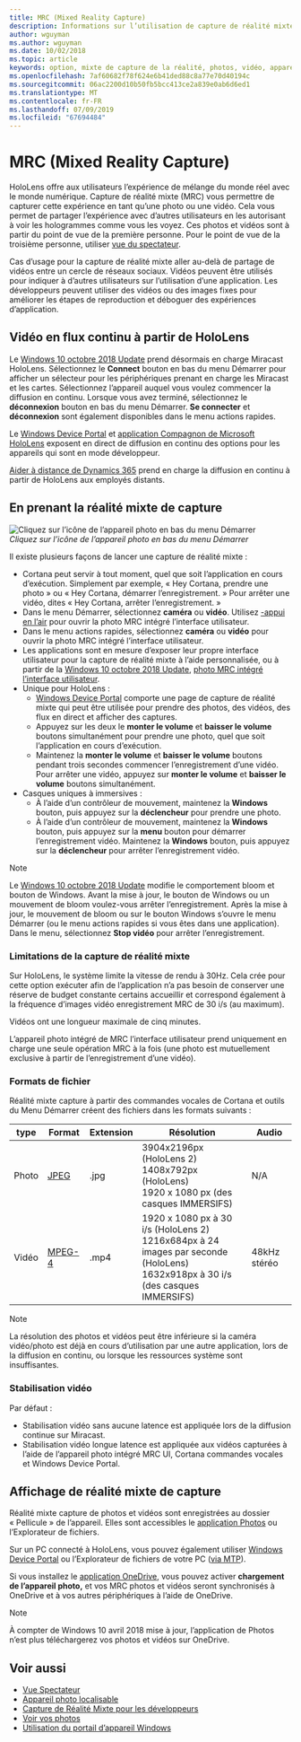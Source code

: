```yaml
---
title: MRC (Mixed Reality Capture)
description: Informations sur l’utilisation de capture de réalité mixte.
author: wguyman
ms.author: wguyman
ms.date: 10/02/2018
ms.topic: article
keywords: option, mixte de capture de la réalité, photos, vidéo, appareil photo, capture, l’utilisation, flux, retransmission en direct, démonstration
ms.openlocfilehash: 7af60682f78f624e6b41ded88c8a77e70d40194c
ms.sourcegitcommit: 06ac2200d10b50fb5bcc413ce2a839e0ab6d6ed1
ms.translationtype: MT
ms.contentlocale: fr-FR
ms.lasthandoff: 07/09/2019
ms.locfileid: "67694484"
---
```

# <a name="mixed-reality-capture"></a>MRC (Mixed Reality Capture)

HoloLens offre aux utilisateurs l’expérience de mélange du monde réel avec le monde numérique. Capture de réalité mixte (MRC) vous permettre de capturer cette expérience en tant qu’une photo ou une vidéo. Cela vous permet de partager l’expérience avec d’autres utilisateurs en les autorisant à voir les hologrammes comme vous les voyez. Ces photos et vidéos sont à partir du point de vue de la première personne. Pour le point de vue de la troisième personne, utiliser [vue du spectateur](spectator-view.md).

Cas d’usage pour la capture de réalité mixte aller au-delà de partage de vidéos entre un cercle de réseaux sociaux. Vidéos peuvent être utilisés pour indiquer à d’autres utilisateurs sur l’utilisation d’une application. Les développeurs peuvent utiliser des vidéos ou des images fixes pour améliorer les étapes de reproduction et déboguer des expériences d’application.

## <a name="live-streaming-from-hololens"></a>Vidéo en flux continu à partir de HoloLens

Le [Windows 10 octobre 2018 Update](release-notes-october-2018.md) prend désormais en charge Miracast HoloLens. Sélectionnez le **Connect** bouton en bas du menu Démarrer pour afficher un sélecteur pour les périphériques prenant en charge les Miracast et les cartes. Sélectionnez l’appareil auquel vous voulez commencer la diffusion en continu. Lorsque vous avez terminé, sélectionnez le **déconnexion** bouton en bas du menu Démarrer.  **Se connecter** et **déconnexion** sont également disponibles dans le menu actions rapides.

Le [Windows Device Portal](using-the-windows-device-portal.md) et [application Compagnon de Microsoft HoloLens](https://www.microsoft.com/store/productId/9NBLGGH4QWNX) exposent en direct de diffusion en continu des options pour les appareils qui sont en mode développeur.

[Aider à distance de Dynamics 365](https://dynamics.microsoft.com/en-us/mixed-reality/remote-assist) prend en charge la diffusion en continu à partir de HoloLens aux employés distants.

## <a name="taking-mixed-reality-captures"></a>En prenant la réalité mixte de capture

![Cliquez sur l’icône de l’appareil photo en bas du menu Démarrer](images/cameraiconinpins-300px.png)<br>
*Cliquez sur l’icône de l’appareil photo en bas du menu Démarrer*

Il existe plusieurs façons de lancer une capture de réalité mixte :
* Cortana peut servir à tout moment, quel que soit l’application en cours d’exécution. Simplement par exemple, « Hey Cortana, prendre une photo » ou « Hey Cortana, démarrer l’enregistrement. » Pour arrêter une vidéo, dites « Hey Cortana, arrêter l’enregistrement. »
* Dans le menu Démarrer, sélectionnez **caméra** ou **vidéo**. Utilisez [-appui en l’air](gestures.md#air-tap) pour ouvrir la photo MRC intégré l’interface utilisateur.
* Dans le menu actions rapides, sélectionnez **caméra** ou **vidéo** pour ouvrir la photo MRC intégré l’interface utilisateur.
* Les applications sont en mesure d’exposer leur propre interface utilisateur pour la capture de réalité mixte à l’aide personnalisée, ou à partir de la [Windows 10 octobre 2018 Update](release-notes-october-2018.md), [photo MRC intégré l’interface utilisateur](mixed-reality-capture-for-developers.md).
* Unique pour HoloLens : 
    * [Windows Device Portal](using-the-windows-device-portal.md) comporte une page de capture de réalité mixte qui peut être utilisée pour prendre des photos, des vidéos, des flux en direct et afficher des captures.
    * Appuyez sur les deux le **monter le volume** et **baisser le volume** boutons simultanément pour prendre une photo, quel que soit l’application en cours d’exécution.
    * Maintenez la **monter le volume** et **baisser le volume** boutons pendant trois secondes commencer l’enregistrement d’une vidéo. Pour arrêter une vidéo, appuyez sur **monter le volume** et **baisser le volume** boutons simultanément.
* Casques uniques à immersives : 
    * À l’aide d’un contrôleur de mouvement, maintenez la **Windows** bouton, puis appuyez sur la **déclencheur** pour prendre une photo. 
    * À l’aide d’un contrôleur de mouvement, maintenez la **Windows** bouton, puis appuyez sur la **menu** bouton pour démarrer l’enregistrement vidéo. Maintenez la **Windows** bouton, puis appuyez sur la **déclencheur** pour arrêter l’enregistrement vidéo.
    
>[!NOTE]
>Le [Windows 10 octobre 2018 Update](release-notes-october-2018.md) modifie le comportement bloom et bouton de Windows. Avant la mise à jour, le bouton de Windows ou un mouvement de bloom voulez-vous arrêter l’enregistrement. Après la mise à jour, le mouvement de bloom ou sur le bouton Windows s’ouvre le menu Démarrer (ou le menu actions rapides si vous êtes dans une application). Dans le menu, sélectionnez **Stop vidéo** pour arrêter l’enregistrement.

### <a name="limitations-of-mixed-reality-capture"></a>Limitations de la capture de réalité mixte

Sur HoloLens, le système limite la vitesse de rendu à 30Hz. Cela crée pour cette option exécuter afin de l’application n’a pas besoin de conserver une réserve de budget constante certains accueillir et correspond également à la fréquence d’images vidéo enregistrement MRC de 30 i/s (au maximum).

Vidéos ont une longueur maximale de cinq minutes.

L’appareil photo intégré de MRC l’interface utilisateur prend uniquement en charge une seule opération MRC à la fois (une photo est mutuellement exclusive à partir de l’enregistrement d’une vidéo).

### <a name="file-formats"></a>Formats de fichier

Réalité mixte capture à partir des commandes vocales de Cortana et outils du Menu Démarrer créent des fichiers dans les formats suivants :

|  type  |  Format  |  Extension  |  Résolution  |  Audio | 
|----------|----------|----------|----------|----------|
|  Photo  |  [JPEG](https://en.wikipedia.org/wiki/JPEG)  |  .jpg  |  3904x2196px (HoloLens 2)<br> 1408x792px (HoloLens)<br> 1920 x 1080 px (des casques IMMERSIFS) |  N/A | 
|  Vidéo  |  [MPEG-4](https://en.wikipedia.org/wiki/MPEG-4)  |  .mp4  |  1920 x 1080 px à 30 i/s (HoloLens 2)<br> 1216x684px à 24 images par seconde (HoloLens)<br> 1632x918px à 30 i/s (des casques IMMERSIFS) |  48kHz stéréo | 

>[!NOTE]
>La résolution des photos et vidéos peut être inférieure si la caméra vidéo/photo est déjà en cours d’utilisation par une autre application, lors de la diffusion en continu, ou lorsque les ressources système sont insuffisantes.

### <a name="video-stabilization"></a>Stabilisation vidéo

Par défaut :
* Stabilisation vidéo sans aucune latence est appliquée lors de la diffusion continue sur Miracast.
* Stabilisation vidéo longue latence est appliquée aux vidéos capturées à l’aide de l’appareil photo intégré MRC UI, Cortana commandes vocales et Windows Device Portal.

## <a name="viewing-mixed-reality-captures"></a>Affichage de réalité mixte de capture

Réalité mixte capture de photos et vidéos sont enregistrées au dossier « Pellicule » de l’appareil. Elles sont accessibles le [application Photos](see-your-photos.md#photos-app) ou l’Explorateur de fichiers.

Sur un PC connecté à HoloLens, vous pouvez également utiliser [Windows Device Portal](using-the-windows-device-portal.md#mixed-reality-capture) ou l’Explorateur de fichiers de votre PC ([via MTP](release-notes-april-2018.md#new-features-for-hololens)).

Si vous installez le [application OneDrive](https://www.microsoft.com/p/onedrive/9wzdncrfj1p3), vous pouvez activer **chargement de l’appareil photo,** et vos MRC photos et vidéos seront synchronisés à OneDrive et à vos autres périphériques à l’aide de OneDrive.

>[!NOTE]
>À compter de Windows 10 avril 2018 mise à jour, l’application de Photos n’est plus téléchargerez vos photos et vidéos sur OneDrive.

## <a name="see-also"></a>Voir aussi
* [Vue Spectateur](spectator-view.md)
* [Appareil photo localisable](locatable-camera.md)
* [Capture de Réalité Mixte pour les développeurs](mixed-reality-capture-for-developers.md)
* [Voir vos photos](see-your-photos.md)
* [Utilisation du portail d’appareil Windows](using-the-windows-device-portal.md)
